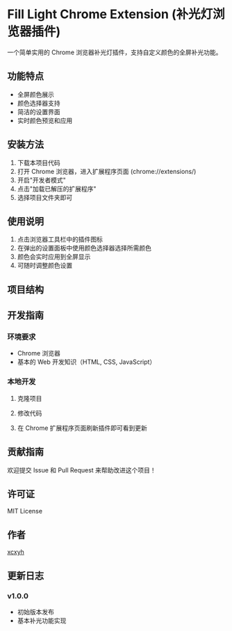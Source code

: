 # Fill Light Chrome Extension (补光灯浏览器插件)

一个简单实用的 Chrome 浏览器补光灯插件，支持自定义颜色的全屏补光功能。

## 功能特点

- 全屏颜色展示
- 颜色选择器支持
- 简洁的设置界面
- 实时颜色预览和应用

## 安装方法

1. 下载本项目代码
2. 打开 Chrome 浏览器，进入扩展程序页面 (chrome://extensions/)
3. 开启"开发者模式"
4. 点击"加载已解压的扩展程序"
5. 选择项目文件夹即可

## 使用说明

1. 点击浏览器工具栏中的插件图标
2. 在弹出的设置面板中使用颜色选择器选择所需颜色
3. 颜色会实时应用到全屏显示
4. 可随时调整颜色设置

## 项目结构

## 开发指南

### 环境要求

- Chrome 浏览器
- 基本的 Web 开发知识（HTML, CSS, JavaScript）

### 本地开发

1. 克隆项目

2. 修改代码
3. 在 Chrome 扩展程序页面刷新插件即可看到更新

## 贡献指南

欢迎提交 Issue 和 Pull Request 来帮助改进这个项目！

## 许可证

MIT License

## 作者

[xcxyh](https://github.com/xcxyh)

## 更新日志

### v1.0.0
- 初始版本发布
- 基本补光功能实现
